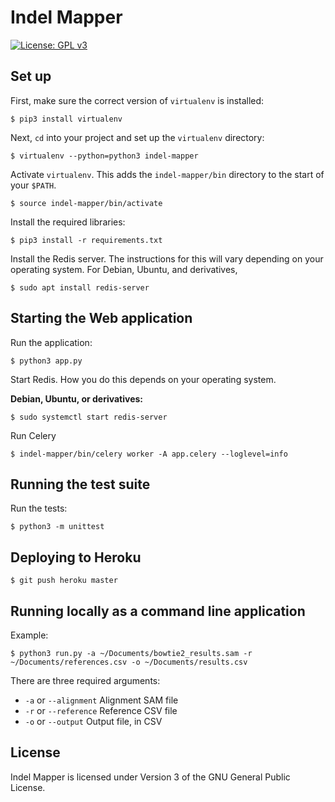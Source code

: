 # Indel Mapper

[![License: GPL v3](https://img.shields.io/badge/License-GPL%20v3-blue.svg)](http://www.gnu.org/licenses/gpl-3.0)

## Set up

First, make sure the correct version of `virtualenv` is installed:

```shell
$ pip3 install virtualenv
```

Next, `cd` into your project and set up the `virtualenv` directory:

```shell
$ virtualenv --python=python3 indel-mapper
```

Activate `virtualenv`. This adds the `indel-mapper/bin` directory to the start
of your `$PATH`.

```shell
$ source indel-mapper/bin/activate
```

Install the required libraries:

```shell
$ pip3 install -r requirements.txt
```

Install the Redis server. The instructions for this will vary depending on your
operating system. For Debian, Ubuntu, and derivatives,

```shell
$ sudo apt install redis-server
```

## Starting the Web application

Run the application:

```shell
$ python3 app.py
```

Start Redis. How you do this depends on your operating system.

**Debian, Ubuntu, or derivatives:**

```shell
$ sudo systemctl start redis-server
```

Run Celery

```shell
$ indel-mapper/bin/celery worker -A app.celery --loglevel=info
```

## Running the test suite

Run the tests:

```shell
$ python3 -m unittest
```

## Deploying to Heroku

```shell
$ git push heroku master
```

## Running locally as a command line application

Example:

```shell
$ python3 run.py -a ~/Documents/bowtie2_results.sam -r ~/Documents/references.csv -o ~/Documents/results.csv
```
There are three required arguments:

* `-a` or `--alignment` Alignment SAM file
* `-r` or `--reference` Reference CSV file
* `-o` or `--output` Output file, in CSV

## License

Indel Mapper is licensed under Version 3 of the GNU General Public License.
